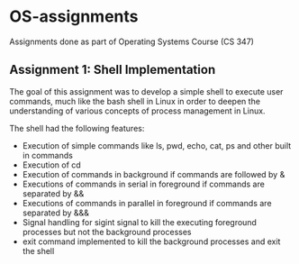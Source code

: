 # OS-assignments
Assignments done as part of Operating Systems Course (CS 347)

## Assignment 1: Shell Implementation

The goal of this assignment was to develop a simple shell to execute user commands, much like the bash shell in
Linux in order to deepen the understanding of various concepts of process management in Linux.

The shell had the following features:

- Execution of simple commands like ls, pwd, echo, cat, ps and other built in commands
- Execution of cd
- Execution of commands in background if commands are followed by &
- Executions of commands in serial in foreground if commands are separated by &&
- Executions of commands in parallel in foreground if commands are separated by &&&
- Signal handling for sigint signal to kill the executing foreground processes but not the background processes
- exit command implemented to kill the background processes and exit the shell
